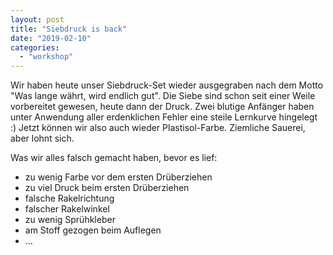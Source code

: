 ```yaml
---
layout: post
title: "Siebdruck is back"
date: "2019-02-10"
categories: 
  - "workshop"
---
```


Wir haben heute unser Siebdruck-Set wieder ausgegraben nach dem Motto "Was lange währt, wird endlich gut". Die Siebe sind schon seit einer Weile vorbereitet gewesen, heute dann der Druck. Zwei blutige Anfänger haben unter Anwendung aller erdenklichen Fehler eine steile Lernkurve hingelegt :) Jetzt können wir also auch wieder Plastisol-Farbe. Ziemliche Sauerei, aber lohnt sich.

Was wir alles falsch gemacht haben, bevor es lief:

- zu wenig Farbe vor dem ersten Drüberziehen
- zu viel Druck beim ersten Drüberziehen
- falsche Rakelrichtung
- falscher Rakelwinkel
- zu wenig Sprühkleber
- am Stoff gezogen beim Auflegen
- ...
